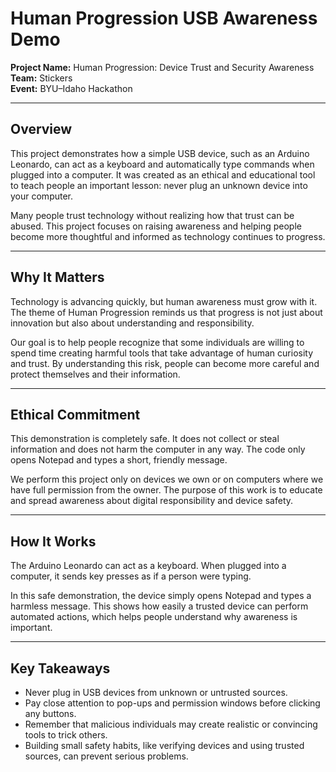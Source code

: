 # Human Progression USB Awareness Demo  

**Project Name:** Human Progression: Device Trust and Security Awareness  
**Team:** Stickers  
**Event:** BYU–Idaho Hackathon  

---

## Overview  

This project demonstrates how a simple USB device, such as an Arduino Leonardo, can act as a keyboard and automatically type commands when plugged into a computer. It was created as an ethical and educational tool to teach people an important lesson: never plug an unknown device into your computer.  

Many people trust technology without realizing how that trust can be abused. This project focuses on raising awareness and helping people become more thoughtful and informed as technology continues to progress.  

---

## Why It Matters  

Technology is advancing quickly, but human awareness must grow with it. The theme of Human Progression reminds us that progress is not just about innovation but also about understanding and responsibility.  

Our goal is to help people recognize that some individuals are willing to spend time creating harmful tools that take advantage of human curiosity and trust. By understanding this risk, people can become more careful and protect themselves and their information.  

---

## Ethical Commitment  

This demonstration is completely safe. It does not collect or steal information and does not harm the computer in any way. The code only opens Notepad and types a short, friendly message.  

We perform this project only on devices we own or on computers where we have full permission from the owner. The purpose of this work is to educate and spread awareness about digital responsibility and device safety.  

---

## How It Works  

The Arduino Leonardo can act as a keyboard. When plugged into a computer, it sends key presses as if a person were typing.  

In this safe demonstration, the device simply opens Notepad and types a harmless message. This shows how easily a trusted device can perform automated actions, which helps people understand why awareness is important.  

---

## Key Takeaways  

- Never plug in USB devices from unknown or untrusted sources.  
- Pay close attention to pop-ups and permission windows before clicking any buttons.  
- Remember that malicious individuals may create realistic or convincing tools to trick others.  
- Building small safety habits, like verifying devices and using trusted sources, can prevent serious problems.  
